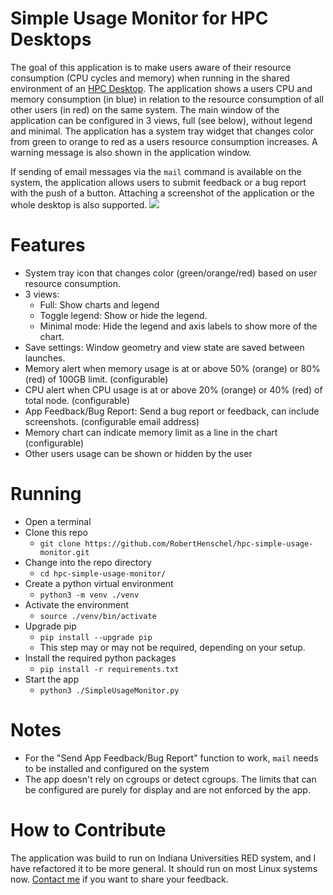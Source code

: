 # Simple Usage Monitor for HPC Desktops
The goal of this application is to make users aware of their resource consumption (CPU cycles and memory) when running in the shared environment of an [HPC Desktop](https://github.com/RobertHenschel/HPCDesktop). The application shows a users CPU and memory consumption (in blue) in relation to the resource consumption of all other users (in red) on the same system. The main window of the application can be configured in 3 views, full (see below), without legend and minimal. The application has a system tray widget that changes color from green to orange to red as a users resource consumption increases. A warning message is also shown in the application window.

If sending of email messages via the `mail` command is available on the system, the application allows users to submit feedback or a bug report with the push of a button. Attaching a screenshot of the application or the whole desktop is also supported.
<img src="https://github.com/user-attachments/assets/3a280068-3c33-4dd7-931f-89893c7d1b59" />


# Features
- System tray icon that changes color (green/orange/red) based on user resource consumption.
- 3 views:
  - Full: Show charts and legend
  - Toggle legend: Show or hide the legend.
  - Minimal mode: Hide the legend and axis labels to show more of the chart.
- Save settings: Window geometry and view state are saved between launches.
- Memory alert when memory usage is at or above 50% (orange) or 80% (red) of 100GB limit. (configurable)
- CPU alert when CPU usage is at or above 20% (orange) or 40% (red) of total node. (configurable)
- App Feedback/Bug Report: Send a bug report or feedback, can include screenshots. (configurable email address)
- Memory chart can indicate memory limit as a line in the chart (configurable)
- Other users usage can be shown or hidden by the user

# Running
- Open a terminal
- Clone this repo
  - `git clone https://github.com/RobertHenschel/hpc-simple-usage-monitor.git`
- Change into the repo directory
  - `cd hpc-simple-usage-monitor/`
- Create a python virtual environment
  - `python3 -m venv ./venv`
- Activate the environment
  - `source ./venv/bin/activate`
- Upgrade pip
  - `pip install --upgrade pip`
  - This step may or may not be required, depending on your setup. 
- Install the required python packages
  - `pip install -r requirements.txt`
- Start the app
  - `python3 ./SimpleUsageMonitor.py`

# Notes
- For the "Send App Feedback/Bug Report" function to work, `mail` needs to be installed and configured on the system
- The app doesn't rely on cgroups or detect cgroups. The limits that can be configured are purely for display and are not enforced by the app.

# How to Contribute
The application was build to run on Indiana Universities RED system, and I have refactored it to be more general. It should run on most Linux systems now. [Contact me](https://github.com/RobertHenschel) if you want to share your feedback.


